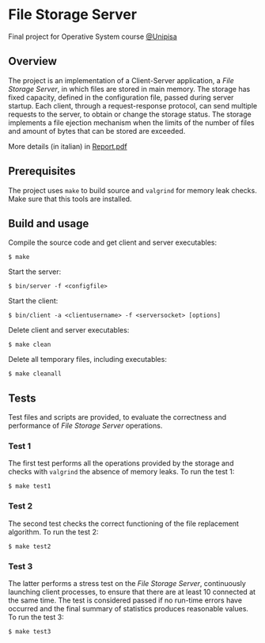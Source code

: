 # File Storage Server
Final project for Operative System course [@Unipisa](https://github.com/Unipisa)

## Overview
The project is an implementation of a Client-Server application, a *File Storage Server*, in which files are stored in main memory. The storage has fixed capacity, defined in the configuration file, passed during server startup. Each client, through a request-response protocol, can send multiple requests to the server, to obtain or change the storage status. The storage implements a file ejection mechanism when the limits of the number of files and amount of bytes that can be stored are exceeded.

More details (in italian) in [Report.pdf](https://github.com/fram112/file-storage-server/blob/04c12257844d7c4e82ed775527b82ebc2e764197/Report.pdf)

## Prerequisites
The project uses `make` to build source and `valgrind` for memory leak checks. Make sure that this tools are installed.

## Build and usage
Compile the source code and get client and server executables:
```
$ make
```
Start the server:
```
$ bin/server -f <configfile>
```
Start the client:
```
$ bin/client -a <clientusername> -f <serversocket> [options]
```
Delete client and server executables:
```
$ make clean
```
Delete all temporary files, including executables:
```
$ make cleanall
```

## Tests
Test files and scripts are provided, to evaluate the correctness and performance of *File Storage Server* operations.

### Test 1
The first test performs all the operations provided by the storage and checks with `valgrind` the absence of memory leaks. To run the test 1:
```
$ make test1
```
### Test 2
The second test checks the correct functioning of the file replacement algorithm. To run the test 2:
```
$ make test2
```
### Test 3
The latter performs a stress test on the *File Storage Server*, continuously launching client processes, to ensure that there are at least 10 connected at the same time. The test is considered passed if no run-time errors have occurred and the final summary of statistics produces reasonable values. To run the test 3:
```
$ make test3
```
